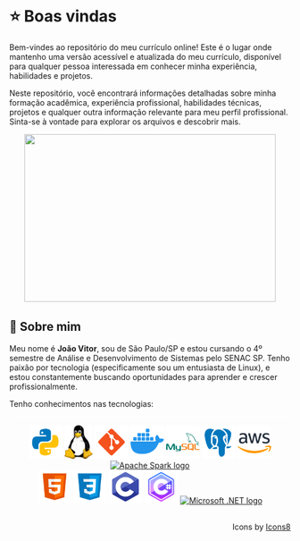 # ⭐ Boas vindas

Bem-vindes ao repositório do meu currículo online! Este é o lugar onde mantenho uma versão acessível e atualizada do meu currículo, disponível para qualquer pessoa interessada em conhecer minha experiência, habilidades e projetos.

Neste repositório, você encontrará informações detalhadas sobre minha formação acadêmica, experiência profissional, habilidades técnicas, projetos e qualquer outra informação relevante para meu perfil profissional. Sinta-se à vontade para explorar os arquivos e descobrir mais.

<div align="center">
  <img src="https://media.giphy.com/media/dWesBcTLavkZuG35MI/giphy.gif" width="450" height="300">
</div>

## 🤖 Sobre mim

Meu nome é **João Vitor**, sou de São Paulo/SP e estou cursando o 4º semestre de Análise e Desenvolvimento de Sistemas pelo SENAC SP. Tenho paixão por tecnologia (especificamente sou um entusiasta de Linux), e estou constantemente buscando oportunidades para aprender e crescer profissionalmente.

Tenho conhecimentos nas tecnologias:

<div id="icones" align="center" style="padding: 15px; border: 1px solid #ffffff;">
    <img src="assets/icons/icons8-python.svg" height="60px">
    <img src="assets/icons/Tux.svg" height="60px">
    <img src="assets/icons/icons8-git.svg" height="60px">
    <img src="assets/icons/icons8-docker.svg" height="60px">
    <img src="assets/icons/icons8-mysql-logo.svg" height="60px">
    <img src="assets/icons/icons8-postgresql.svg" height="60px">
    <img src="assets/icons/icons8-amazon-web-services.svg" height="60px">
    <a title="Apache Software Foundation, Apache License 2.0 &lt;http://www.apache.org/licenses/LICENSE-2.0&gt;, via Wikimedia Commons" href="https://commons.wikimedia.org/wiki/File:Apache_Spark_logo.svg"><img height="60px" alt="Apache Spark logo" src="https://upload.wikimedia.org/wikipedia/commons/thumb/f/f3/Apache_Spark_logo.svg/512px-Apache_Spark_logo.svg.png"></a>
    <br />
    <img src="assets/icons/icons8-html-5.svg" height="60px">
    <img src="assets/icons/icons8-css3.svg" height="60px">
    <img src="assets/icons/icons8-c-programming.svg" height="60px">
    <img src="assets/icons/icons8-c-sharp-logo.svg" height="60px">
    <a title="Microsoft, CC0, via Wikimedia Commons" href="https://commons.wikimedia.org/wiki/File:Microsoft_.NET_logo.svg"><img height="60px" alt="Microsoft .NET logo" src="https://upload.wikimedia.org/wikipedia/commons/thumb/7/7d/Microsoft_.NET_logo.svg/256px-Microsoft_.NET_logo.svg.png"></a>
</div>
<p style="text-align: right;">Icons by <a href="https://icons8.com">Icons8</a></p>
